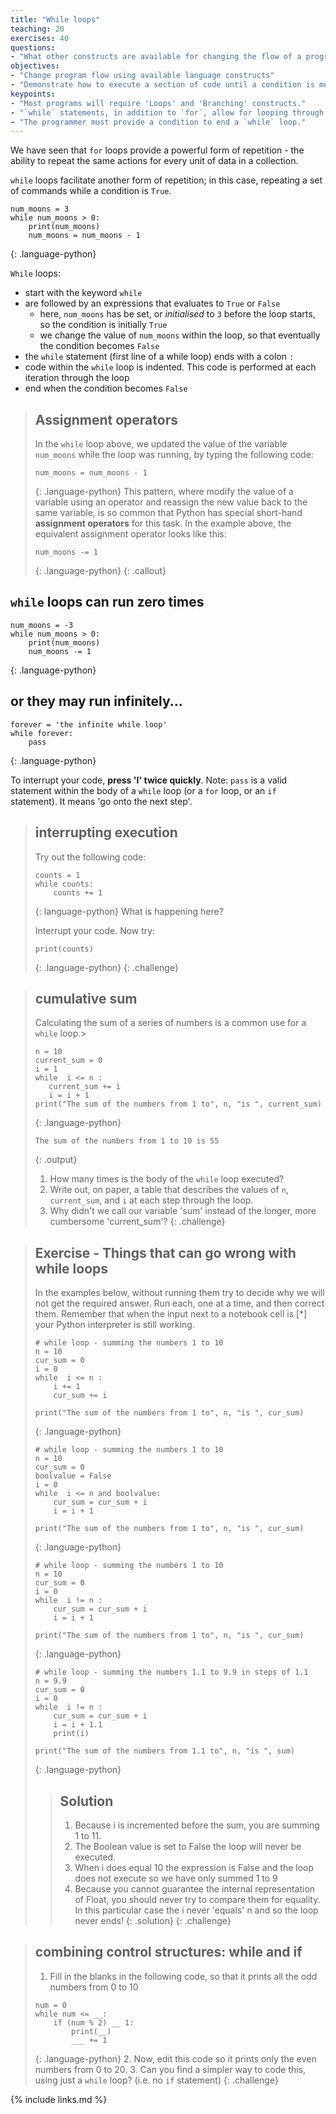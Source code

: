 ```yaml
---
title: "While loops"
teaching: 20
exercises: 40
questions:
- "What other constructs are available for changing the flow of a program?"
objectives:
- "Change program flow using available language constructs"
- "Demonstrate how to execute a section of code until a condition is met"
keypoints:
- "Most programs will require 'Loops' and 'Branching' constructs."
- "`while` statements, in addition to `for`, allow for looping through sections of code"
- "The programmer must provide a condition to end a `while` loop."
---
```


We have seen that `for` loops provide a powerful form of repetition - the ability to repeat the same actions for every unit of data in a collection.

`while` loops facilitate another form of repetition; in this case, repeating a set of commands while a condition is `True`.

~~~
num_moons = 3
while num_moons > 0:
    print(num_moons)
    num_moons = num_moons - 1
~~~
{: .language-python}

`While` loops:
* start with the keyword `while`
* are followed by an expressions that evaluates to `True` or `False`
    * here, `num_moons` has be set, or *initialised* to `3` before the loop starts, so the condition is initially `True`
    * we change the value of `num_moons` within the loop, so that eventually the condition becomes `False`
* the `while` statement (first line of a while loop) ends with a colon `:`
* code within the `while` loop is indented. This code is performed at each iteration through the loop
* end when the condition becomes `False`

> ## Assignment operators
> In the `while` loop above, we updated the value of the variable `num_moons` while the loop was running,
> by typing the following code:
> ~~~
> num_moons = num_moons - 1
> ~~~
> {: .language-python}
> This pattern, where modify the value of a variable using an operator and reassign the new value back to the same
> variable, is so common that Python has special short-hand **assignment operators** for this task. In the example above, 
> the equivalent assignment operator looks like this:
> ~~~
> num_moons -= 1
> ~~~
> {: .language-python}
{: .callout}

## `while` loops can run zero times
~~~
num_moons = -3
while num_moons > 0:
    print(num_moons)
    num_moons -= 1
~~~
{: .language-python}

## or they may run infinitely... 

~~~
forever = 'the infinite while loop'
while forever:
    pass
~~~
{: .language-python}

To interrupt your code, **press 'I' twice quickly**. Note: `pass` is a valid statement within the body of a `while` loop (or a `for` loop, or an `if` statement). It means 'go onto the next step'.

> ## interrupting execution
> Try out the following code:
> ~~~
> counts = 1
> while counts:
>     counts += 1
> ~~~
> {: language-python}
> What is happening here?
> 
> Interrupt your code. Now try:
> ~~~
> print(counts)
> ~~~
> {: .language-python}
{: .challenge}

> ## cumulative sum
> Calculating the sum of a series of numbers is a common use for a `while` loop.>
>
> ~~~
> n = 10
> current_sum = 0
> i = 1
> while  i <= n :
>    current_sum += i
>    i = i + 1
> print("The sum of the numbers from 1 to", n, "is ", current_sum)
> ~~~
> {: .language-python}
>
> ~~~
> The sum of the numbers from 1 to 10 is 55
> ~~~
> {: .output}
>
> 1. How many times is the body of the `while` loop executed?
> 2. Write out, on paper, a table that describes the values of `n`, `current_sum`, and `i` at each step through the loop.
> 2. Why didn't we call our variable 'sum' instead of the longer, more cumbersome 'current_sum'?
{: .challenge}


> ## Exercise - Things that can go wrong with while loops
>
> In the examples below, without running them try to decide why we will not get the required answer.
> Run each, one at a time, and then correct them. Remember that when the input next to a notebook cell
> is [*] your Python interpreter is still working.
>
> ~~~
> # while loop - summing the numbers 1 to 10
> n = 10
> cur_sum = 0
> i = 0
> while  i <= n :
>     i += 1
>     cur_sum += i
>     
> print("The sum of the numbers from 1 to", n, "is ", cur_sum)
> ~~~
> {: .language-python}
>
> ~~~
> # while loop - summing the numbers 1 to 10
> n = 10
> cur_sum = 0
> boolvalue = False
> i = 0
> while  i <= n and boolvalue:
>     cur_sum = cur_sum + i
>     i = i + 1
>     
> print("The sum of the numbers from 1 to", n, "is ", cur_sum)
> ~~~
> {: .language-python}
>
> ~~~
> # while loop - summing the numbers 1 to 10
> n = 10
> cur_sum = 0
> i = 0
> while  i != n :
>     cur_sum = cur_sum + i
>     i = i + 1
>
> print("The sum of the numbers from 1 to", n, "is ", cur_sum)
> ~~~
> {: .language-python}
>
> ~~~
> # while loop - summing the numbers 1.1 to 9.9 in steps of 1.1
> n = 9.9
> cur_sum = 0
> i = 0
> while  i != n :
>     cur_sum = cur_sum + i
>     i = i + 1.1
>     print(i)
>     
> print("The sum of the numbers from 1.1 to", n, "is ", sum)
> ~~~
> {: .language-python}
>
> > ## Solution
> >
> > 1. Because i is incremented before the sum, you are summing 1 to 11.
> > 2. The Boolean value is set to False the loop will never be executed.
> > 3. When i does equal 10 the expression is False and the loop does not execute so we have only summed 1 to 9
> > 4. Because you cannot guarantee the internal representation of Float, you should never try to compare them for equality. In this particular case the i never 'equals' n and so the loop never ends!
> {: .solution}
{: .challenge}

> ## combining control structures: while and if
> 1. Fill in the blanks in the following code, so that it 
> prints all the odd numbers from 0 to 10
> ~~~
> num = 0
> while num <= __: 
>     if (num % 2) __ 1:
>         print(__)
>         ___ += 1
> ~~~
> {: .language-python}
> 2. Now, edit this code so it prints only the even numbers from 0 to 20. 
> 3. Can you find a simpler way to code this, using just a `while` loop? (i.e. no `if` statement)
{: .challenge}

{% include links.md %}
